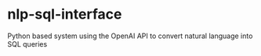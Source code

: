 # nlp-sql-interface
Python based system using the OpenAI API to convert natural language into SQL queries
